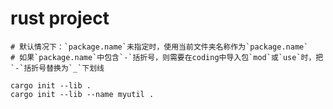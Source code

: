 # rust project
```shell
# 默认情况下：`package.name`未指定时，使用当前文件夹名称作为`package.name`
# 如果`package.name`中包含`-`括折号，则需要在coding中导入包`mod`或`use`时，把`-`括折号替换为`_`下划线

cargo init --lib .
cargo init --lib --name myutil .

```





